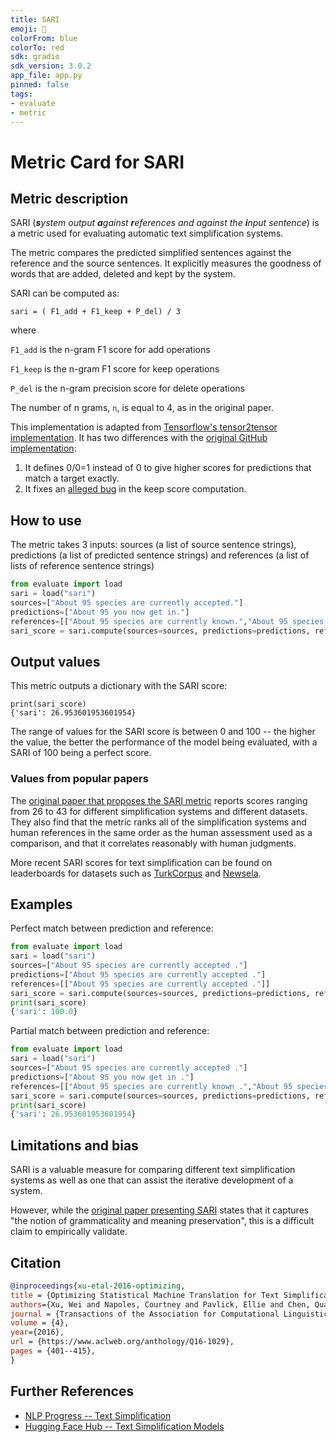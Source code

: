 ```yaml
---
title: SARI
emoji: 🤗 
colorFrom: blue
colorTo: red
sdk: gradio
sdk_version: 3.0.2
app_file: app.py
pinned: false
tags:
- evaluate
- metric
---
```


# Metric Card for SARI


## Metric description
SARI (***s**ystem output **a**gainst **r**eferences and against the **i**nput sentence*) is a metric used for evaluating automatic text simplification systems. 

The metric compares the predicted simplified sentences against the reference and the source sentences. It explicitly measures the goodness of words that are added, deleted and kept by the system. 

SARI can be computed as:

`sari = ( F1_add + F1_keep + P_del) / 3`

where 

`F1_add` is the n-gram F1 score for add operations

`F1_keep` is the n-gram F1 score for keep operations 

`P_del` is the n-gram precision score for delete operations

The number of n grams, `n`, is equal to 4, as in the original paper. 

This implementation is adapted from [Tensorflow's tensor2tensor implementation](https://github.com/tensorflow/tensor2tensor/blob/master/tensor2tensor/utils/sari_hook.py).
It has two differences with the [original GitHub implementation](https://github.com/cocoxu/simplification/blob/master/SARI.py):

1) It defines 0/0=1 instead of 0 to give higher scores for predictions that match a target exactly.
2) It fixes an [alleged bug](https://github.com/cocoxu/simplification/issues/6) in the keep score computation.



## How to use 

The metric takes 3 inputs: sources (a list of source sentence strings), predictions (a list of predicted sentence strings) and references (a list of lists of reference sentence strings)

```python
from evaluate import load
sari = load("sari")
sources=["About 95 species are currently accepted."]
predictions=["About 95 you now get in."]
references=[["About 95 species are currently known.","About 95 species are now accepted.","95 species are now accepted."]]
sari_score = sari.compute(sources=sources, predictions=predictions, references=references)
```
## Output values

This metric outputs a dictionary with the SARI score:

```
print(sari_score)
{'sari': 26.953601953601954}
```

The range of values for the SARI score is between 0 and 100 -- the higher the value, the better the performance of the model being evaluated, with a SARI of 100 being a perfect score.

### Values from popular papers

The [original paper that proposes the SARI metric](https://aclanthology.org/Q16-1029.pdf) reports scores ranging from 26 to 43 for different simplification systems and different datasets. They also find that the metric ranks all of the simplification systems and human references in the same order as the human assessment used as a comparison, and that it correlates reasonably with human judgments.

More recent SARI scores for text simplification can be found on leaderboards for datasets such as [TurkCorpus](https://paperswithcode.com/sota/text-simplification-on-turkcorpus) and [Newsela](https://paperswithcode.com/sota/text-simplification-on-newsela).

## Examples 

Perfect match between prediction and reference:

```python
from evaluate import load
sari = load("sari")
sources=["About 95 species are currently accepted ."]
predictions=["About 95 species are currently accepted ."]
references=[["About 95 species are currently accepted ."]]
sari_score = sari.compute(sources=sources, predictions=predictions, references=references)
print(sari_score)
{'sari': 100.0}
```

Partial match between prediction and reference:

```python
from evaluate import load
sari = load("sari")
sources=["About 95 species are currently accepted ."]
predictions=["About 95 you now get in ."]
references=[["About 95 species are currently known .","About 95 species are now accepted .","95 species are now accepted ."]]
sari_score = sari.compute(sources=sources, predictions=predictions, references=references)
print(sari_score)
{'sari': 26.953601953601954}
```

## Limitations and bias

SARI is a valuable measure for comparing different text simplification systems as well as one that can assist the iterative development of a system. 

However, while the [original paper presenting SARI](https://aclanthology.org/Q16-1029.pdf) states that it captures "the notion of grammaticality and meaning preservation", this is a difficult claim to empirically validate.

## Citation

```bibtex
@inproceedings{xu-etal-2016-optimizing,
title = {Optimizing Statistical Machine Translation for Text Simplification},
authors={Xu, Wei and Napoles, Courtney and Pavlick, Ellie and Chen, Quanze and Callison-Burch, Chris},
journal = {Transactions of the Association for Computational Linguistics},
volume = {4},
year={2016},
url = {https://www.aclweb.org/anthology/Q16-1029},
pages = {401--415},
}
```

## Further References 

- [NLP Progress -- Text Simplification](http://nlpprogress.com/english/simplification.html)
- [Hugging Face Hub -- Text Simplification Models](https://huggingface.co/datasets?filter=task_ids:text-simplification)
